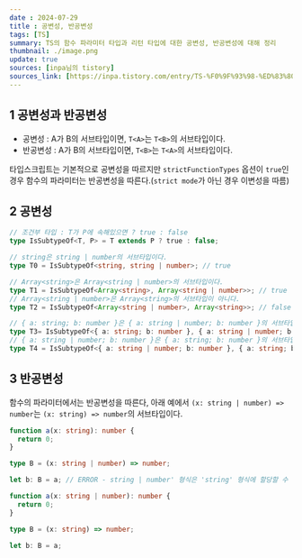 ```yaml
---
date : 2024-07-29
title : 공변성, 반공변성
tags: [TS]
summary: TS의 함수 파라미터 타입과 리턴 타입에 대한 공변성, 반공변성에 대해 정리
thumbnail: ./image.png
update: true
sources: [inpa님의 tistory]
sources_link: [https://inpa.tistory.com/entry/TS-%F0%9F%93%98-%ED%83%80%EC%9E%85%EC%8A%A4%ED%81%AC%EB%A6%BD%ED%8A%B8-%EA%B3%B5%EB%B3%80%EC%84%B1-%EB%B0%98%EA%B3%B5%EB%B3%80%EC%84%B1-%F0%9F%92%A1-%ED%95%B5%EC%8B%AC-%EC%9D%B4%ED%95%B4%ED%95%98%EA%B8%B0#%EA%B3%B5%EB%B3%80%EC%84%B1covariance]
---
```


## 1 공변성과 반공변성
- 공변성 : A가 B의 서브타입이면, `T<A>`는 `T<B>`의 서브타입이다.
- 반공변성 : A가 B의 서브타입이면, `T<B>`는 `T<A>`의 서브타입이다.

타입스크립트는 기본적으로 공변성을 따르지만 `strictFunctionTypes` 옵션이 `true`인 경우 함수의 파라미터는 반공변성을 따른다.(`strict mode`가 아닌 경우 이변성을 따름)

## 2 공변성
```ts
// 조건부 타입 : T가 P에 속해있으면 ? true : false
type IsSubtypeOf<T, P> = T extends P ? true : false;

// string은 string | number의 서브타입이다.
type T0 = IsSubtypeOf<string, string | number>; // true

// Array<string>은 Array<string | number>의 서브타입이다.
type T1 = IsSubtypeOf<Array<string>, Array<string | number>>; // true
// Array<string | number>은 Array<string>의 서브타입이 아니다.
type T2 = IsSubtypeOf<Array<string | number>, Array<string>>; // false

// { a: string; b: number }은 { a: string | number; b: number }의 서브타입이다.
type T3= IsSubtypeOf<{ a: string; b: number }, { a: string | number; b: number }>; // true
// { a: string | number; b: number }은 { a: string; b: number }의 서브타입이 아니다.
type T4 = IsSubtypeOf<{ a: string | number; b: number }, { a: string; b: number }>; // false
```

## 3 반공변성

함수의 파라미터에서는 반공변성을 따른다, 아래 예에서 `(x: string | number) => number`는 `(x: string) => number`의 서브타입이다.

```ts
function a(x: string): number {
  return 0;
}

type B = (x: string | number) => number;

let b: B = a; // ERROR - string | number' 형식은 'string' 형식에 할당할 수 없습니다,  'number' 형식은 'string' 형식에 할당할 수 없습니다.
```

```ts
function a(x: string | number): number {
  return 0;
}

type B = (x: string) => number;

let b: B = a;
```